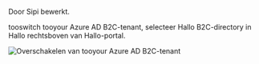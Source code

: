 Door Sipi bewerkt.

tooswitch tooyour Azure AD B2C-tenant, selecteer Hallo B2C-directory in Hallo rechtsboven van Hallo-portal.

![Overschakelen van tooyour Azure AD B2C-tenant](./media/active-directory-b2c-switch-b2c-tenant/switch-to-b2c-tenant.png)
